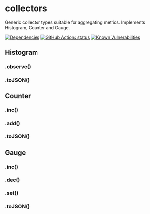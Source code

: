 # collectors

Generic collector types suitable for aggregating metrics. Implements Histogram, Counter and Gauge.

[![Dependencies](https://img.shields.io/david/metrics-js/collectors.svg)](https://david-dm.org/metrics-js/collectors)
[![GitHub Actions status](https://github.com/metrics-js/collectors/workflows/Run%20Lint%20and%20Tests/badge.svg)](https://github.com/metrics-js/collectors/actions?query=workflow%3A%22Run+Lint+and+Tests%22)
[![Known Vulnerabilities](https://snyk.io/test/github/metrics-js/collectors/badge.svg?targetFile=package.json)](https://snyk.io/test/github/metrics-js/collectors?targetFile=package.json)


## Histogram

### .observe()

### .toJSON()

## Counter

### .inc()

### .add()

### .toJSON()

## Gauge

### .inc()

### .dec()

### .set()

### .toJSON()
